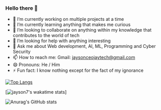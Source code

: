 ### Hello there 👋



- 🔭 I’m currently working on multiple projects at a time
- 🌱 I’m currently learning anything that makes me curious
- 👯 I’m looking to collaborate on anything within my knowledge that contributes to the world of tech
- 🤔 I’m looking for help with anything interesting 
- 💬 Ask me about Web development, AI, ML, Programming and Cyber Security
- 📫 How to reach me: Gmail: jaysonceojaytech@gmail.com 
- 😄 Pronouns: He / Him
- ⚡ Fun fact: I know nothing except for the fact of my ignorance


[![Top Langs](https://github-readme-stats.vercel.app/api/top-langs/?username=jayson7&langs_count=10&layout=compact)](https://github.com/anuraghazra/github-readme-stats)

[![jayson7's wakatime stats](https://github-readme-stats.vercel.app/api/wakatime?username=jayson7&v=2)]

![Anurag's GitHub stats](https://github-readme-stats.vercel.app/api?username=jayson7&count_private=true&show_icons=true&theme=dark)
